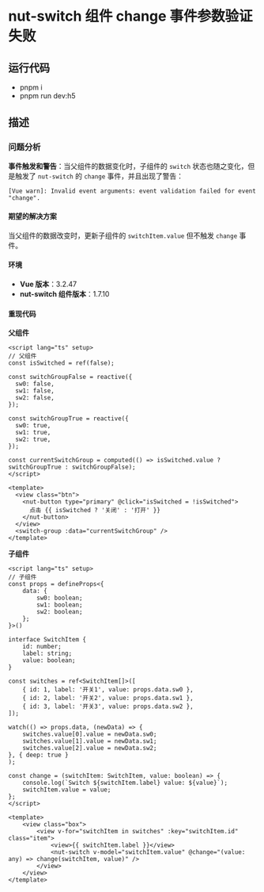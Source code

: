 # nut-switch 组件 change 事件参数验证失败

## 运行代码

- pnpm i
- pnpm run dev:h5

## 描述

### 问题分析

**事件触发和警告**：当父组件的数据变化时，子组件的 `switch` 状态也随之变化，但是触发了 `nut-switch` 的 `change` 事件，并且出现了警告：

```
[Vue warn]: Invalid event arguments: event validation failed for event "change".
```

#### 期望的解决方案

当父组件的数据改变时，更新子组件的 `switchItem.value` 但不触发 `change` 事件。

#### 环境

- **Vue 版本**：3.2.47
- **nut-switch 组件版本**：1.7.10

#### 重现代码

**父组件**

```vue
<script lang="ts" setup>
// 父组件
const isSwitched = ref(false);

const switchGroupFalse = reactive({
  sw0: false,
  sw1: false,
  sw2: false,
});

const switchGroupTrue = reactive({
  sw0: true,
  sw1: true,
  sw2: true,
});

const currentSwitchGroup = computed(() => isSwitched.value ? switchGroupTrue : switchGroupFalse);
</script>

<template>
  <view class="btn">
    <nut-button type="primary" @click="isSwitched = !isSwitched">
      点击 {{ isSwitched ? '关闭' : '打开' }}
    </nut-button>
  </view>
  <switch-group :data="currentSwitchGroup" />
</template>
```

**子组件**

```vue
<script lang="ts" setup>
// 子组件
const props = defineProps<{
    data: {
        sw0: boolean;
        sw1: boolean;
        sw2: boolean;
    };
}>()

interface SwitchItem {
    id: number;
    label: string;
    value: boolean;
}

const switches = ref<SwitchItem[]>([
    { id: 1, label: '开关1', value: props.data.sw0 },
    { id: 2, label: '开关2', value: props.data.sw1 },
    { id: 3, label: '开关3', value: props.data.sw2 },
]);

watch(() => props.data, (newData) => {
    switches.value[0].value = newData.sw0;
    switches.value[1].value = newData.sw1;
    switches.value[2].value = newData.sw2;
}, { deep: true }
);

const change = (switchItem: SwitchItem, value: boolean) => {
    console.log(`Switch ${switchItem.label} value: ${value}`);
    switchItem.value = value;
};
</script>

<template>
    <view class="box">
        <view v-for="switchItem in switches" :key="switchItem.id" class="item">
            <view>{{ switchItem.label }}</view>
            <nut-switch v-model="switchItem.value" @change="(value: any) => change(switchItem, value)" />
        </view>
    </view>
</template>
```
